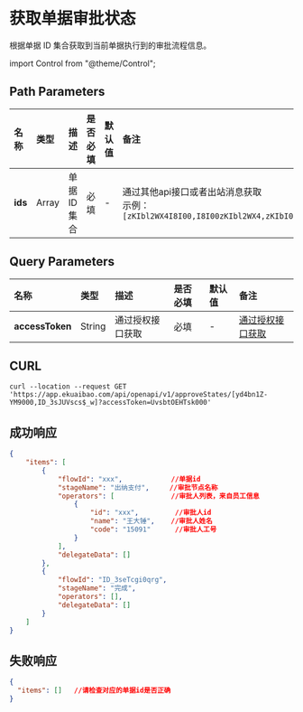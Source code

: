 # 获取单据审批状态
根据单据 ID 集合获取到当前单据执行到的审批流程信息。

import Control from "@theme/Control";

<Control
method="GET"
url="/api/openapi/v1/approveStates/[`ids`]"
/>

## Path Parameters

| 名称 | 类型 | 描述 | 是否必填 | 默认值 | 备注 |
| :--- | :--- | :--- | :--- |:--- | :--- |
| **ids** | Array | 单据ID集合 | 必填 | - | 通过其他api接口或者出站消息获取<br/>示例：`[zKIbl2WX4I8I00,I8I00zKIbl2WX4,zKIbI00l2WX4I8]` |

## Query Parameters

| 名称 | 类型 | 描述 | 是否必填 | 默认值 | 备注 |
| :--- | :--- | :--- | :--- |:--- | :--- |
| **accessToken** | String | 通过授权接口获取 | 必填 | - | [通过授权接口获取](/docs/open-api/getting-started/auth) |

## CURL
```shell
curl --location --request GET 'https://app.ekuaibao.com/api/openapi/v1/approveStates/[yd4bn1Z-YM9000,ID_3sJUVscs$_w]?accessToken=UvsbtOEHTsk000'
```

## 成功响应
```json
{
    "items": [
        {
            "flowId": "xxx",            //单据id
            "stageName": "出纳支付",     //审批节点名称
            "operators": [              //审批人列表，来自员工信息
                {     
                    "id": "xxx",         //审批人id
                    "name": "王大锤",    //审批人姓名
                    "code": "15091"      //审批人工号
                }
            ],
            "delegateData": []
        },
        {
            "flowId": "ID_3seTcgi0qrg",
            "stageName": "完成",
            "operators": [],
            "delegateData": []
        }
    ]
}
```

## 失败响应
```json
{
  "items": []   //请检查对应的单据id是否正确
}
```